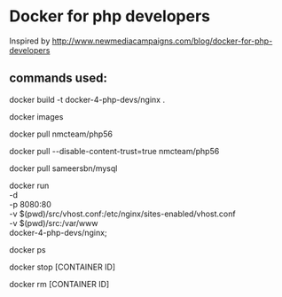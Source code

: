 # Docker for php developers
Inspired by http://www.newmediacampaigns.com/blog/docker-for-php-developers

## commands used:
docker build -t docker-4-php-devs/nginx .

docker images

docker pull nmcteam/php56

docker pull --disable-content-trust=true nmcteam/php56

docker pull sameersbn/mysql

docker run \
    -d \
    -p 8080:80 \
    -v $(pwd)/src/vhost.conf:/etc/nginx/sites-enabled/vhost.conf \
    -v $(pwd)/src:/var/www \
    docker-4-php-devs/nginx;

docker ps

docker stop [CONTAINER ID]

docker rm [CONTAINER ID]


